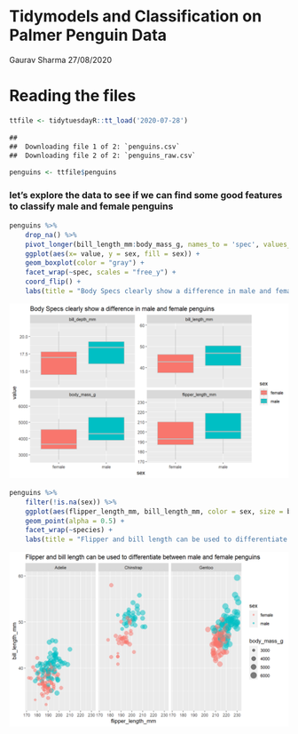 Tidymodels and Classification on Palmer Penguin Data
================
Gaurav Sharma
27/08/2020

# Reading the files

``` r
ttfile <- tidytuesdayR::tt_load('2020-07-28')
```

    ## 
    ##  Downloading file 1 of 2: `penguins.csv`
    ##  Downloading file 2 of 2: `penguins_raw.csv`

``` r
penguins <- ttfile$penguins
```

### let’s explore the data to see if we can find some good features to classify male and female penguins

``` r
penguins %>% 
    drop_na() %>%
    pivot_longer(bill_length_mm:body_mass_g, names_to = 'spec', values_to = 'value') %>% 
    ggplot(aes(x= value, y = sex, fill = sex)) +
    geom_boxplot(color = "gray") +
    facet_wrap(~spec, scales = "free_y") +
    coord_flip() +
    labs(title = "Body Specs clearly show a difference in male and female penguins")
```

![](index_files/figure-gfm/unnamed-chunk-2-1.png)<!-- -->

``` r
penguins %>% 
    filter(!is.na(sex)) %>% 
    ggplot(aes(flipper_length_mm, bill_length_mm, color = sex, size = body_mass_g)) +
    geom_point(alpha = 0.5) +
    facet_wrap(~species) +
    labs(title = "Flipper and bill length can be used to differentiate between male and female penguins")
```

![](index_files/figure-gfm/unnamed-chunk-3-1.png)<!-- -->
